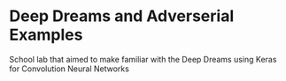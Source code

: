 # Deep Dreams and Adverserial Examples 
School lab that aimed to make familiar with the Deep Dreams using Keras for Convolution Neural Networks

